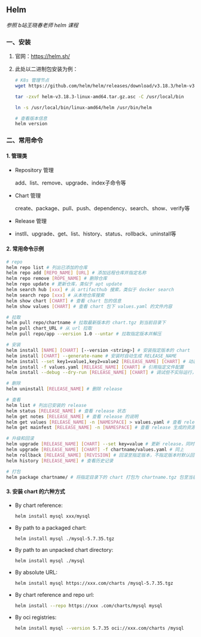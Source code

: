## Helm

*参照 b站王晓春老师 helm 课程*

### 一、安装

1. 官网：https://helm.sh/

2. 此处以二进制包安装为例：

   ```bash
   # K8s 管理节点
   wget https://github.com/helm/helm/releases/download/v3.18.3/helm-v3.18.3-linux-amd64.tar.gz.asc
   
   tar -zxvf helm-v3.18.3-linux-amd64.tar.gz.asc -C /usr/local/bin
   
   ln -s /usr/local/bin/linux-amd64/helm /usr/bin/helm
   
   # 查看版本信息
   helm version
   ```



### 二、常用命令

#### 1. 管理类

- Repository 管理

  add、list、remove、upgrade、index子命令等

- Chart 管理

  create、package、pull、push、dependency、search、show、verify等

- Release 管理
- instll、upgrade、get、list、history、status、rollback、uninstall等



#### 2. 常用命令示例

```bash
# repo
helm repo list # 列出已添加的仓库
helm repo add [REPO_NAME] [URL] # 添加远程仓库并指定名称
helm repo remove [ROPE_NAME] # 删除仓库
helm repo update # 更新仓库，类似于 apt update
helm search hub [xxx] # 从 artifacthub 搜索，类似于 docker search
helm search repo [xxx] # 从本地仓库搜索
helm show chart [CHART] # 查看 chart 包的信息
helm show values [CHART] # 查看 chart 包下 values.yaml 的文件内容

# 拉取
helm pull repo/chartname # 拉取最新版本的 chart.tgz 到当前目录下
helm pull chart_URL # 从 url 拉取
helm pull repo/app --version 1.0 --untar # 拉取指定版本并解压

# 安装
helm install [NAME] [CHART] [--version <string>] # 安装指定版本的 chart
helm install [CHART] --generate-name # 安装时自动生成 RELEASE_NAME
helm install --set key1=value1,key2=value2 [RELEASE_NAME] [CHART] # 动态设置参数
helm install -f values.yaml [RELEASE_NAME] [CHART] # 引用指定文件配置
helm install --debug --dry-run [RELEASE_NAME] [CHART] # 调试但不实际运行，输出调试的结果

# 删除
helm uninstall [RELEASE_NAME] # 删除 release

# 查看
helm list # 列出已安装的 release
helm status [RELEASE_NAME] # 查看 release 状态
helm get notes [RELEASE_NAME] # 查看 release 的说明
helm get values [RELEASE_NAME] -n [NAMESPACE] > values.yaml # 查看 release 生成的 values 并导出至指定文件
helm get mainfest [RELEASE_NAME] -n [NAMESPACE] # 查看 release 生成的资源清单文件

# 升级和回滚
helm upgrade [RELEASE_NAME] [CHART] --set key=value # 更新 release，同时动态设置参数
helm upgrade [RELEASE_NAME] [CHART] -f chartname/values.yaml # 同上
helm rollback [RELEASE_NAME] [REVISION] # 回滚至指定版本，不指定版本时默认回滚至上一个版本
helm history [RELEASE_NAME] # 查看历史记录

# 打包
helm package chartname/ # 将指定目录下的 chart 打包为 chartname.tgz 包至当前目录下
```



#### 3. 安装 chart 的六种方式

- By chart reference: 

  ```bash
  helm install mysql xxx/mysql
  ```

- By path to a packaged chart:

  ```bash
  helm install mysql ./mysql-5.7.35.tgz
  ```

- By path to an unpacked chart directory:

  ```bash
  helm install mysql ./mysql
  ```

- By absolute URL:

  ```bash
  helm install mysql https://xxx.com/charts /mysql-5.7.35.tgz
  ```

- By chart reference and repo url:

  ```bash
  helm install --repo https://xxx .com/charts/mysql mysql
  ```

- By oci registries:

  ```bash
  helm install mysql --version 5.7.35 oci://xxx.com/charts /mysql
  ```